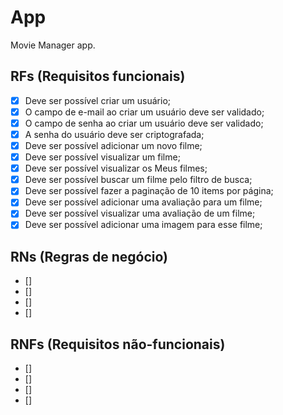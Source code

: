 # App

Movie Manager app.

## RFs (Requisitos funcionais)

- [x] Deve ser possível criar um usuário;
- [x] O campo de e-mail ao criar um usuário deve ser validado;
- [x] O campo de senha ao criar um usuário deve ser validado;
- [x] A senha do usuário deve ser criptografada;
- [x] Deve ser possível adicionar um novo filme;
- [x] Deve ser possível visualizar um filme;
- [x] Deve ser possível visualizar os Meus filmes;
- [x] Deve ser possível buscar um filme pelo filtro de busca;
- [x] Deve ser possível fazer a paginação de 10 items por página;
- [x] Deve ser possível adicionar uma avaliação para um filme;
- [x] Deve ser possível visualizar uma avaliação de um filme;
- [x] Deve ser possível adicionar uma imagem para esse filme;

## RNs (Regras de negócio)

- []
- []
- []
- []

## RNFs (Requisitos não-funcionais)

- []
- []
- []
- []
